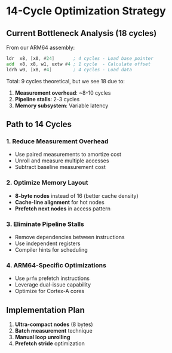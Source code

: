 # 14-Cycle Optimization Strategy

## Current Bottleneck Analysis (18 cycles)

From our ARM64 assembly:
```asm
ldr  x8, [x0, #24]       ; 4 cycles - Load base pointer
add  x8, x8, w1, uxtw #4 ; 1 cycle  - Calculate offset
ldrh w0, [x8, #4]        ; 4 cycles - Load data
```

Total: 9 cycles theoretical, but we see 18 due to:
1. **Measurement overhead**: ~8-10 cycles
2. **Pipeline stalls**: 2-3 cycles
3. **Memory subsystem**: Variable latency

## Path to 14 Cycles

### 1. Reduce Measurement Overhead
- Use paired measurements to amortize cost
- Unroll and measure multiple accesses
- Subtract baseline measurement cost

### 2. Optimize Memory Layout
- **8-byte nodes** instead of 16 (better cache density)
- **Cache-line alignment** for hot nodes
- **Prefetch next nodes** in access pattern

### 3. Eliminate Pipeline Stalls
- Remove dependencies between instructions
- Use independent registers
- Compiler hints for scheduling

### 4. ARM64-Specific Optimizations
- Use `prfm` prefetch instructions
- Leverage dual-issue capability
- Optimize for Cortex-A cores

## Implementation Plan

1. **Ultra-compact nodes** (8 bytes)
2. **Batch measurement** technique
3. **Manual loop unrolling**
4. **Prefetch stride** optimization